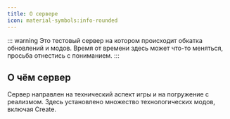 ```yaml
---
title: О сервере
icon: material-symbols:info-rounded
---
```


::: warning
Это тестовый сервер на котором происходит обкатка обновлений и модов.
Время от времени здесь может что-то меняться, просьба отнестись с пониманием.
:::

## О чём сервер

Сервер направлен на технический аспект игры и на погружение с реализмом.
Здесь установлено множество технологических модов, включая Create.
